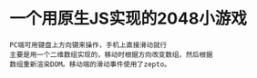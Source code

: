 # 一个用原生JS实现的2048小游戏
    PC端可用键盘上方向键来操作，手机上直接滑动就行  
    主要是用一个二维数组实现的，移动时根据方向改变数组，然后根据
    数组重新渲染DOM。移动端的滑动事件使用了zepto。